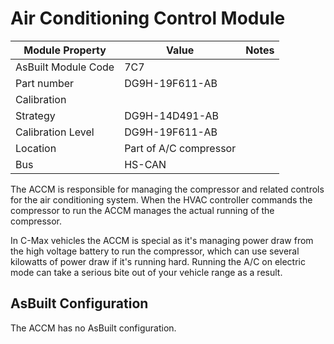 # Air Conditioning Control Module

| Module Property     | Value                  | Notes |
| ------------------- | ---------------------- | ----- |
| AsBuilt Module Code | 7C7                    |       |
| Part number         | DG9H-19F611-AB         |       |
| Calibration         |                        |       |
| Strategy            | DG9H-14D491-AB         |       |
| Calibration Level   | DG9H-19F611-AB         |       |
| Location            | Part of A/C compressor |       |
| Bus                 | HS-CAN                 |       |

The ACCM is responsible for managing the compressor and related controls for the air conditioning system. When the HVAC controller commands the compressor to run the ACCM manages the actual running of the compressor.

In C-Max vehicles the ACCM is special as it's managing power draw from the high voltage battery to run the compressor, which can use several kilowatts of power draw if it's running hard. Running the A/C on electric mode can take a serious bite out of your vehicle range as a result.

## AsBuilt Configuration

The ACCM has no AsBuilt configuration.

